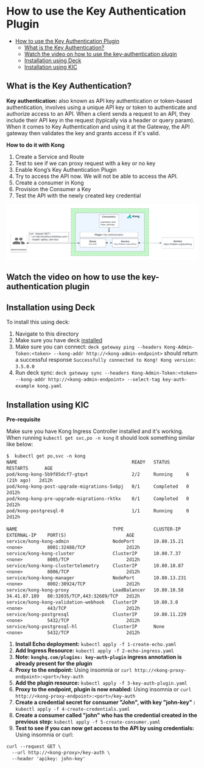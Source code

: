# How to use the Key Authentication Plugin

- [How to use the Key Authentication Plugin](#how-to-use-the-key-authentication-plugin)
  - [What is the Key Authentication?](#what-is-the-key-authentication)
  - [Watch the video on how to use the key-authentication plugin](#watch-the-video-on-how-to-use-the-key-authentication-plugin)
  - [Installation using Deck](#installation-using-deck)
  - [Installation using KIC](#installation-using-kic)

## What is the Key Authentication?

**Key authentication:** also known as API key authentication or token-based authentication, involves using a unique API key or token to authenticate and authorize access to an API. When a client sends a request to an API, they include their API key in the request (typically via a header or query param). When it comes to Key Authentication and using it at the Gateway, the API gateway then validates the key and grants access if it's valid.

**How to do it with Kong**

1. Create a Service and Route
2. Test to see if we can proxy request with a key or no key
3. Enable Kong’s Key Authentication Plugin
4. Try to access the API now. We will not be able to access the API.
5. Create a consumer in Kong
6. Provision the Consumer a Key
7. Test the API with the newly created key credential

![Key Auth](../../images/key-auth.png)

## Watch the video on how to use the key-authentication plugin

<!--
[![First [PLUGIN NAME]](./images/activate.png)](https://youtu.be/ "First [PLUGIN NAME]")
-->

## Installation using Deck

To install this using deck:

1. Navigate to this directory
2. Make sure you have deck [installed](https://docs.konghq.com/deck/latest/installation/)
3. Make sure you can connect: `deck gateway ping --headers Kong-Admin-Token:<token> --kong-addr http://<kong-admin-endpoint>` should return a successful response `Successfully connected to Kong! Kong version:  3.5.0.0`
4. Run deck sync: `deck gateway sync --headers Kong-Admin-Token:<token> --kong-addr http://<kong-admin-endpoint> --select-tag key-auth-example kong.yaml`

## Installation using KIC

**Pre-requisite**

Make sure you have Kong Ingress Controller installed and it's working. When running  `kubectl get svc,po -n kong` it should look something similar like below:

```
$  kubectl get po,svc -n kong
NAME                                          READY   STATUS      RESTARTS      AGE
pod/kong-kong-5b9f85dcf7-gtqvt                2/2     Running     6 (21h ago)   2d12h
pod/kong-kong-post-upgrade-migrations-5x6pj   0/1     Completed   0             2d12h
pod/kong-kong-pre-upgrade-migrations-rktkx    0/1     Completed   0             2d12h
pod/kong-postgresql-0                         1/1     Running     0             2d12h

NAME                                   TYPE           CLUSTER-IP     EXTERNAL-IP    PORT(S)                      AGE
service/kong-kong-admin                NodePort       10.80.15.21    <none>         8001:32488/TCP               2d12h
service/kong-kong-cluster              ClusterIP      10.80.7.37     <none>         8005/TCP                     2d12h
service/kong-kong-clustertelemetry     ClusterIP      10.80.10.87    <none>         8006/TCP                     2d12h
service/kong-kong-manager              NodePort       10.80.13.231   <none>         8002:30924/TCP               2d12h
service/kong-kong-proxy                LoadBalancer   10.80.10.58    34.41.87.189   80:32035/TCP,443:32689/TCP   2d12h
service/kong-kong-validation-webhook   ClusterIP      10.80.3.0      <none>         443/TCP                      2d12h
service/kong-postgresql                ClusterIP      10.80.11.229   <none>         5432/TCP                     2d12h
service/kong-postgresql-hl             ClusterIP      None           <none>         5432/TCP                     2d12h
```

1. **Install Echo deployment:** `kubectl apply -f 1-create-echo.yaml`
2. **Add Ingress Resource:** `kubectl apply -f 2-echo-ingress.yaml` 
3. **Note: `konghq.com/plugins: key-auth-plugin` ingress annotation is already present for the plugin**
4. **Proxy to the endpoint:** Using insomnia or `curl http://<kong-proxy-endpoint>:<port>/key-auth`
5. **Add the plugin resource:** `kubectl apply -f 3-key-auth-plugin.yaml`
6. **Proxy to the endpoint, plugin is now enabled:** Using insomnia or `curl http://<kong-proxy-endpoint>:<port>/key-auth`
7. **Create a credential secret for consumer "John", with key "john-key" :** `kubectl apply -f 4-create-credentials.yaml`
8. **Create a consumer called "john" who has the credential created in the previous step:** `kubectl apply -f 5-create-consumer.yaml `
9. **Test to see if you can now get access to the API by using credentials:** Using insomnia or curl:

```
curl --request GET \
  --url http://<kong-proxy>/key-auth \
  --header 'apikey: john-key'
```